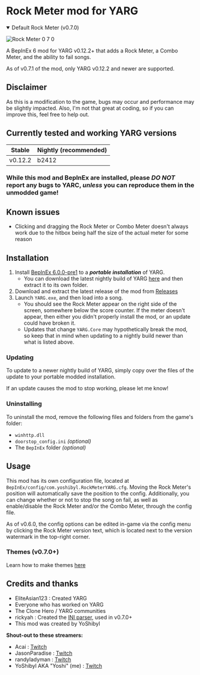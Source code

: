 # Rock Meter mod for YARG
<details open>
<summary>Default Rock Meter (v0.7.0)</summary>

![Rock Meter 0 7 0](https://github.com/YoShibyl/RockMeterYARG/assets/18250695/cf236b94-760b-4681-8af5-9de22b9e10e1)
</details>

A BepInEx 6 mod for YARG v0.12.2+ that adds a Rock Meter, a Combo Meter, and the ability to fail songs.

As of v0.7.1 of the mod, only YARG v0.12.2 and newer are supported.

## Disclaimer
As this is a modification to the game, bugs may occur and performance may be slightly impacted.  Also, I'm not that great at coding, so if you can improve this, feel free to help out.

## Currently tested and working YARG versions
| Stable   | Nightly (recommended) |
|----------|-----------------------|
| v0.12.2  | b2412                 |

### While this mod and BepInEx are installed, please *DO NOT* report any bugs to YARC, *unless* you can reproduce them in the unmodded game!

## Known issues
- Clicking and dragging the Rock Meter or Combo Meter doesn't always work due to the hitbox being half the size of the actual meter for some reason

## Installation
1) Install [BepInEx 6.0.0-pre1](https://github.com/BepInEx/BepInEx/releases/tag/v6.0.0-pre.1) to a ***portable installation*** of YARG.
    - You can download the latest nightly build of YARG [here](https://github.com/YARC-Official/YARG-BleedingEdge/releases) and then extract it to its own folder.
2) Download and extract the latest release of the mod from [Releases](https://github.com/YoShibyl/RockMeterYARG/releases)
3) Launch `YARG.exe`, and then load into a song.
    - You should see the Rock Meter appear on the right side of the screen, somewhere below the score counter.  If the meter doesn't appear, then either you didn't properly install the mod, or an update could have broken it.
    - Updates that change `YARG.Core` may hypothetically break the mod, so keep that in mind when updating to a nightly build newer than what is listed above.

### Updating
To update to a newer nightly build of YARG, simply copy over the files of the update to your portable modded installation.

If an update causes the mod to stop working, please let me know!

### Uninstalling
To uninstall the mod, remove the following files and folders from the game's folder:
- `winhttp.dll`
- `doorstop_config.ini` *(optional)*
- The `BepInEx` folder *(optional)*

## Usage
This mod has its own configuration file, located at `BepInEx/config/com.yoshibyl.RockMeterYARG.cfg`.  Moving the Rock Meter's position will automatically save the position to the config.  Additionally, you can change whether or not to stop the song on fail, as well as enable/disable the Rock Meter and/or the Combo Meter, through the config file.

As of v0.6.0, the config options can be edited in-game via the config menu by clicking the Rock Meter version text, which is located next to the version watermark in the top-right corner.

### Themes (v0.7.0+)
Learn how to make themes [here](https://github.com/YoShibyl/RockMeterYARG/blob/main/Docs/Themes.md)

## Credits and thanks
- EliteAsian123 : Created YARG
- Everyone who has worked on YARG
- The Clone Hero / YARG communities
- rickyah : Created the [INI parser](https://github.com/rickyah/ini-parser), used in v0.7.0+
- This mod was created by YoShibyl

**Shout-out to these streamers:**
- Acai : [Twitch](https://twitch.tv/Acai)
- JasonParadise : [Twitch](https://twitch.tv/JasonParadise)
- randyladyman : [Twitch](https://twitch.tv/randyladyman)
- YoShibyl AKA "Yoshi" (me) : [Twitch](https://twitch.tv/Yoshibyl)
